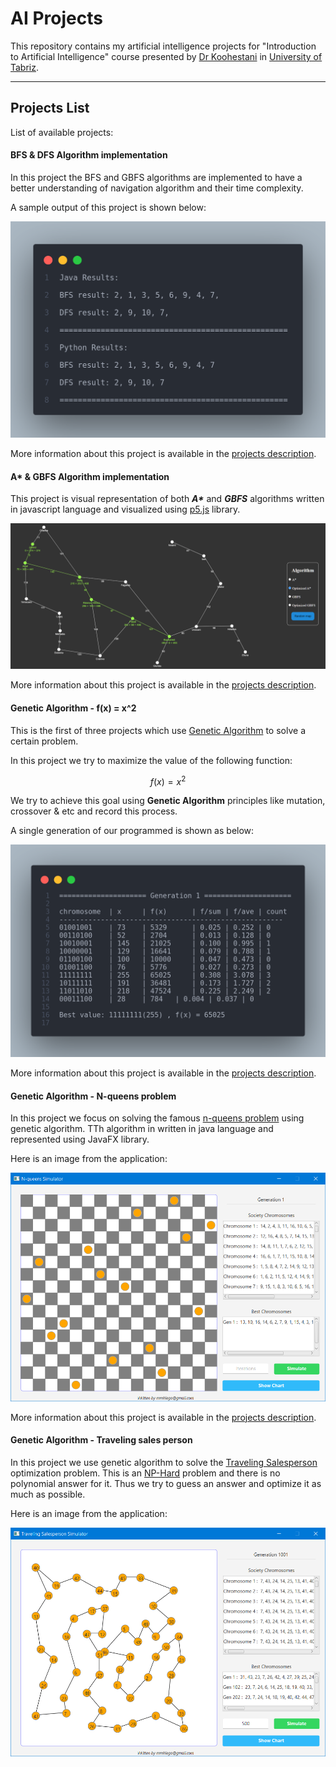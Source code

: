 # AI Projects

This repository contains my artificial intelligence projects for "Introduction to Artificial Intelligence" course presented by [Dr Koohestani](https://scholar.google.com/citations?user=_xA7MDwAAAAJ&hl=en) in [University of Tabriz](https://tabrizu.ac.ir/).

<hr>

## Projects List

List of available projects:

#### BFS & DFS Algorithm implementation

In this project the BFS and GBFS algorithms are implemented to have a better understanding of navigation algorithm and their time complexity.

A sample output of this project is shown below:

![sample output](./BFS%20%26%20DFS/images/result.png)

More information about this project is available in the [projects description](./BFS%20%26%20DFS/README.md).

#### A\* & GBFS Algorithm implementation

This project is visual representation of both **_A\*_** and **_GBFS_** algorithms written in javascript language and visualized using [p5.js](https://www.p5js.org) library.

![Sample path](./Astar%20%26%20GBFS/images/sample-path.png)

More information about this project is available in the [projects description](./Astar%20%26%20GBFS/README.md).

#### Genetic Algorithm - f(x) = x^2

This is the first of three projects which use [Genetic Algorithm](https://en.wikipedia.org/wiki/Genetic_algorithm) to solve a certain problem.

In this project we try to maximize the value of the following function:

$$f(x) = x^2$$

We try to achieve this goal using **Genetic Algorithm** principles like mutation, crossover & etc and record this process.

A single generation of our programmed is shown as below:

![Sample Generation](<./f(x)%20%3D%20x2%20-%20GA/images/Generation.png>)

More information about this project is available in the [projects description](<./f(x)%20%3D%20x2%20-%20GA/README.md>).

#### Genetic Algorithm - N-queens problem

In this project we focus on solving the famous [n-queens problem](https://en.wikipedia.org/wiki/Eight_queens_puzzle) using genetic algorithm. TTh algorithm in written in java language and represented using JavaFX library.

Here is an image from the application:

![Main Page Image](./N%20queens%20-%20GA/images/Main%20Page.png)

More information about this project is available in the [projects description](<./N queens - GA/README.md>).

#### Genetic Algorithm - Traveling sales person

In this project we use genetic algorithm to solve the [Traveling Salesperson](https://en.wikipedia.org/wiki/Travelling_salesman_problem) optimization problem. This is an [NP-Hard](https://en.wikipedia.org/wiki/NP-hardness) problem and there is no polynomial answer for it. Thus we try to guess an answer and optimize it as much as possible.

Here is an image from the application:

![Main Page Image](./TSP51/images/Main%20Page.png)
